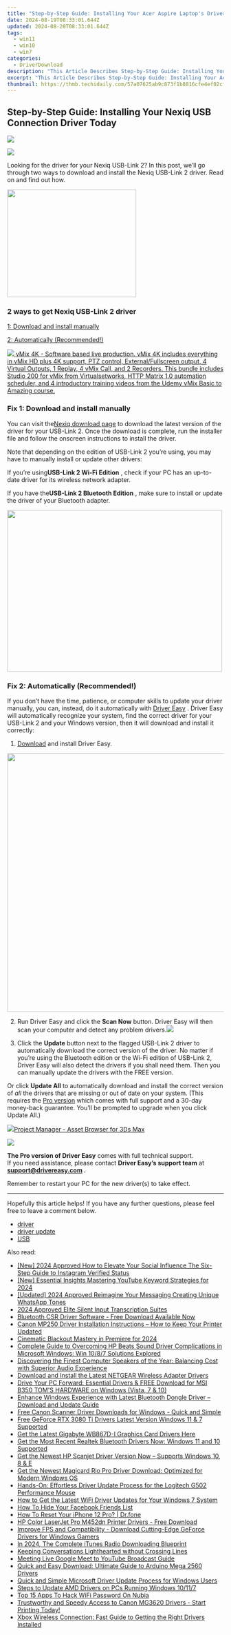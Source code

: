 ```yaml
---
title: "Step-by-Step Guide: Installing Your Acer Aspire Laptop's Drivers on a Windows System"
date: 2024-08-19T08:33:01.644Z
updated: 2024-08-20T08:33:01.644Z
tags:
  - win11
  - win10
  - win7
categories:
  - DriverDownload
description: "This Article Describes Step-by-Step Guide: Installing Your Acer Aspire Laptop's Drivers on a Windows System"
excerpt: "This Article Describes Step-by-Step Guide: Installing Your Acer Aspire Laptop's Drivers on a Windows System"
thumbnail: https://thmb.techidaily.com/57a07625ab9c873f1b8816cfe4ef02cf1a6f9bda4b7acdd0899c793b0d810b70.jpg
---
```


## Step-by-Step Guide: Installing Your Nexiq USB Connection Driver Today

<!-- affiliate ads begin -->
<a href="https://shop.incomedia.eu/order/checkout.php?PRODS=39655089&QTY=1&AFFILIATE=108875&CART=1"><img src="https://incomedia.eu/files/images/affiliates/wa/01_WA_728x90.jpg" border="0"></a>
<!-- affiliate ads end -->
![](https://images.drivereasy.com/wp-content/uploads/2021/05/124034_001.jpg)

 Looking for the driver for your Nexiq USB-Link 2? In this post, we’ll go through two ways to download and install the Nexiq USB-Link 2 driver. Read on and find out how.

<!-- affiliate ads begin -->
<a href="https://caperobbin.sjv.io/c/5597632/2006123/18460" target="_top" id="2006123"><img src="//a.impactradius-go.com/display-ad/18460-2006123" border="0" alt="" width="300" height="250"/></a><img height="0" width="0" src="https://imp.pxf.io/i/5597632/2006123/18460" style="position:absolute;visibility:hidden;" border="0" />
<!-- affiliate ads end -->
### 2 ways to get Nexiq USB-Link 2 driver

[1: Download and install manually](https://tools.techidaily.com/drivereasy/download/)

[2: Automatically (Recommended!)](https://www.drivereasy.com/knowledge/nexiq-usb-link-2-driver-download/#fix2)

<!-- affiliate ads begin -->
<a href="https://secure.2checkout.com/order/checkout.php?PRODS=30901369&QTY=1&AFFILIATE=108875&CART=1"> <img src="https://secure.avangate.com/images/merchant/ce9a6fb2becc2d235e62b125e9260102/products/1_copy_vMixCallScreenshot1-large.jpg" border="0"> vMix 4K - Software based live production. vMix 4K includes everything in vMix HD plus 4K support, PTZ control, External/Fullscreen output, 4 Virtual Outputs, 1 Replay, 4 vMix Call, and 2 Recorders. 
This bundle includes Studio 200 for vMix from Virtualsetworks, HTTP Matrix 1.0 automation scheduler, and 4 introductory training videos from the Udemy vMix Basic to Amazing course. </a>
<!-- affiliate ads end -->
### Fix 1: Download and install manually

 You can visit the[Nexiq download page](https://www.nexiq.com/Document/Detail/232) to download the latest version of the driver for your USB-Link 2\. Once the download is complete, run the installer file and follow the onscreen instructions to install the driver.

 Note that depending on the edition of USB-Link 2 you’re using, you may have to manually install or update other drivers:

 If you’re using**USB-Link 2 Wi-Fi Edition** , check if your PC has an up-to-date driver for its wireless network adapter.

 If you have the**USB-Link 2 Bluetooth Edition** , make sure to install or update the driver of your Bluetooth adapter.

<!-- affiliate ads begin -->
<a href="https://electronicx.pxf.io/c/5597632/1872456/14483" target="_top" id="1872456"><img src="//a.impactradius-go.com/display-ad/14483-1872456" border="0" alt="" width="500" height="375"/></a><img height="0" width="0" src="https://imp.pxf.io/i/5597632/1872456/14483" style="position:absolute;visibility:hidden;" border="0" />
<!-- affiliate ads end -->
### Fix 2: Automatically (Recommended!)

 If you don’t have the time, patience, or computer skills to update your driver manually, you can, instead, do it automatically with [Driver Easy](https://tools.techidaily.com/drivereasy/download/) . Driver Easy will automatically recognize your system, find the correct driver for your USB-Link 2 and your Windows version, then it will download and install it correctly:

 1) [Download](https://tools.techidaily.com/drivereasy/download/) and install Driver Easy.

<!-- affiliate ads begin -->
<a href="https://appsumo.8odi.net/c/5597632/2082529/7443" target="_top" id="2082529"><img src="//a.impactradius-go.com/display-ad/7443-2082529" border="0" alt="" width="1200" height="600"/></a><img height="0" width="0" src="https://appsumo.8odi.net/i/5597632/2082529/7443" style="position:absolute;visibility:hidden;" border="0" />
<!-- affiliate ads end -->
 2) Run Driver Easy and click the **Scan Now** button. Driver Easy will then scan your computer and detect any problem drivers.![](https://images.drivereasy.com/wp-content/uploads/2021/04/1-5.jpg)

 3) Click the **Update**  button next to the flagged USB-Link 2 driver to automatically download the correct version of the driver. No matter if you’re using the Bluetooth edition or the Wi-Fi edition of USB-Link 2, Driver Easy will also detect the drivers if you shall need them. Then you can manually update the drivers with the FREE version.

 Or click **Update All** to automatically download and install the correct version of _all_ the drivers that are missing or out of date on your system. (This requires the [Pro version](https://tools.techidaily.com/drivereasy/download/) which comes with full support and a 30-day money-back guarantee. You’ll be prompted to upgrade when you click Update All.)  
<!-- affiliate ads begin -->
<a href="https://secure.2checkout.com/order/checkout.php?PRODS=4709458&QTY=1&AFFILIATE=108875&CART=1"><img src="https://3d-kstudio.com/wp-content/uploads/2019/10/Project-Manager-version-3-1600x900-768x419.jpg" border="0">Project Manager - Asset Browser for 3Ds Max</a>
<!-- affiliate ads end -->
![](https://images.drivereasy.com/wp-content/uploads/2021/05/2021-05-14_15-11-09.jpg)

**The Pro version of Driver Easy** comes with full technical support.  
 If you need assistance, please contact **Driver Easy’s support team** at **[support@drivereasy.com](https://tools.techidaily.com/drivereasy/download/) .**

Remember to restart your PC for the new driver(s) to take effect.

---

 Hopefully this article helps! If you have any further questions, please feel free to leave a comment below.

* [driver](https://tools.techidaily.com/drivereasy/download/)
* [driver update](https://tools.techidaily.com/drivereasy/download/)
* [USB](https://tools.techidaily.com/drivereasy/download/)

<ins class="adsbygoogle"
     style="display:block"
     data-ad-format="autorelaxed"
     data-ad-client="ca-pub-7571918770474297"
     data-ad-slot="1223367746"></ins>



<ins class="adsbygoogle"
     style="display:block"
     data-ad-client="ca-pub-7571918770474297"
     data-ad-slot="8358498916"
     data-ad-format="auto"
     data-full-width-responsive="true"></ins>

<span class="atpl-alsoreadstyle">Also read:</span>
<div><ul>
<li><a href="https://instagram-video-files.techidaily.com/new-2024-approved-how-to-elevate-your-social-influence-the-six-step-guide-to-instagram-verified-status/"><u>[New] 2024 Approved  How to Elevate Your Social Influence  The Six-Step Guide to Instagram Verified Status</u></a></li>
<li><a href="https://facebook-video-share.techidaily.com/new-essential-insights-mastering-youtube-keyword-strategies-for-2024/"><u>[New] Essential Insights  Mastering YouTube Keyword Strategies for 2024</u></a></li>
<li><a href="https://fox-cloud.techidaily.com/updated-2024-approved-reimagine-your-messaging-creating-unique-whatsapp-tones/"><u>[Updated] 2024 Approved  Reimagine Your Messaging  Creating Unique WhatsApp Tones</u></a></li>
<li><a href="https://fox-http.techidaily.com/2024-approved-elite-silent-input-transcription-suites/"><u>2024 Approved  Elite Silent Input Transcription Suites</u></a></li>
<li><a href="https://win-dash.techidaily.com/bluetooth-csr-driver-software-free-download-available-now/"><u>Bluetooth CSR Driver Software - Free Download Available Now</u></a></li>
<li><a href="https://win-dash.techidaily.com/canon-mp250-driver-installation-instructions-how-to-keep-your-printer-updated/"><u>Canon MP250 Driver Installation Instructions – How to Keep Your Printer Updated</u></a></li>
<li><a href="https://extra-information.techidaily.com/cinematic-blackout-mastery-in-premiere-for-2024/"><u>Cinematic Blackout Mastery in Premiere for 2024</u></a></li>
<li><a href="https://win-dash.techidaily.com/complete-guide-to-overcoming-hp-beats-sound-driver-complications-in-microsoft-windows-win-1087-solutions-explored/"><u>Complete Guide to Overcoming HP Beats Sound Driver Complications in Microsoft Windows: Win 10/8/7 Solutions Explored</u></a></li>
<li><a href="https://hardware-tips.techidaily.com/discovering-the-finest-computer-speakers-of-the-year-balancing-cost-with-superior-audio-experience/"><u>Discovering the Finest Computer Speakers of the Year: Balancing Cost with Superior Audio Experience</u></a></li>
<li><a href="https://win-dash.techidaily.com/download-and-install-the-latest-netgear-wireless-adapter-drivers/"><u>Download and Install the Latest NETGEAR Wireless Adapter Drivers</u></a></li>
<li><a href="https://win-dash.techidaily.com/drive-your-pc-forward-essential-drivers-and-free-download-for-msi-b350-toms-hardware-on-windows-vista-7-and-10/"><u>Drive Your PC Forward: Essential Drivers & FREE Download for MSI B350 TOM'S HARDWARE on Windows (Vista, 7 & 10)</u></a></li>
<li><a href="https://win-dash.techidaily.com/enhance-windows-experience-with-latest-bluetooth-dongle-driver-download-and-update-guide/"><u>Enhance Windows Experience with Latest Bluetooth Dongle Driver – Download and Update Guide</u></a></li>
<li><a href="https://win-dash.techidaily.com/free-canon-scanner-driver-downloads-for-windows-quick-and-simple/"><u>Free Canon Scanner Driver Downloads for Windows - Quick and Simple</u></a></li>
<li><a href="https://win-dash.techidaily.com/free-geforce-rtx-3080-ti-drivers-latest-version-windows-11-and-7-supported/"><u>Free GeForce RTX 3080 Ti Drivers Latest Version Windows 11 & 7 Supported</u></a></li>
<li><a href="https://win-dash.techidaily.com/get-the-latest-gigabyte-wb867d-i-graphics-card-drivers-here/"><u>Get the Latest Gigabyte WB867D-I Graphics Card Drivers Here</u></a></li>
<li><a href="https://win-dash.techidaily.com/get-the-most-recent-realtek-bluetooth-drivers-now-windows-11-and-10-supported/"><u>Get the Most Recent Realtek Bluetooth Drivers Now: Windows 11 and 10 Supported</u></a></li>
<li><a href="https://win-dash.techidaily.com/get-the-newest-hp-scanjet-driver-version-now-supports-windows-10-8-and-e/"><u>Get the Newest HP Scanjet Driver Version Now – Supports Windows 10, 8 & E</u></a></li>
<li><a href="https://win-dash.techidaily.com/get-the-newest-magicard-rio-pro-driver-download-optimized-for-modern-windows-os/"><u>Get the Newest Magicard Rio Pro Driver Download: Optimized for Modern Windows OS</u></a></li>
<li><a href="https://win-dash.techidaily.com/hands-on-effortless-driver-update-process-for-the-logitech-g502-performance-mouse/"><u>Hands-On: Effortless Driver Update Process for the Logitech G502 Performance Mouse</u></a></li>
<li><a href="https://win-dash.techidaily.com/how-to-get-the-latest-wifi-driver-updates-for-your-windows-7-system/"><u>How to Get the Latest WiFi Driver Updates for Your Windows 7 System</u></a></li>
<li><a href="https://facebook.techidaily.com/how-to-hide-your-facebook-friends-list/"><u>How To Hide Your Facebook Friends List</u></a></li>
<li><a href="https://blog-min.techidaily.com/how-to-reset-your-iphone-12-pro-drfone-by-drfone-ios-system-repair-ios-system-repair/"><u>How To Reset Your iPhone 12 Pro? | Dr.fone</u></a></li>
<li><a href="https://win-dash.techidaily.com/hp-color-laserjet-pro-m452dn-printer-drivers-free-download/"><u>HP Color LaserJet Pro M452dn Printer Drivers - Free Download</u></a></li>
<li><a href="https://win-dash.techidaily.com/improve-fps-and-compatibility-download-cutting-edge-geforce-drivers-for-windows-gamers/"><u>Improve FPS and Compatibility - Download Cutting-Edge GeForce Drivers for Windows Gamers</u></a></li>
<li><a href="https://some-tips.techidaily.com/in-2024-the-complete-itunes-radio-downloading-blueprint/"><u>In 2024, The Complete iTunes Radio Downloading Blueprint</u></a></li>
<li><a href="https://facebook.techidaily.com/keeping-conversations-lighthearted-without-crossing-lines/"><u>Keeping Conversations Lighthearted without Crossing Lines</u></a></li>
<li><a href="https://youtube-video-recordings.techidaily.com/meeting-live-google-meet-to-youtube-broadcast-guide/"><u>Meeting Live  Google Meet to YouTube Broadcast Guide</u></a></li>
<li><a href="https://win-dash.techidaily.com/quick-and-easy-download-ultimate-guide-to-arduino-mega-2560-drivers/"><u>Quick and Easy Download: Ultimate Guide to Arduino Mega 2560 Drivers</u></a></li>
<li><a href="https://win-dash.techidaily.com/quick-and-simple-microsoft-driver-update-process-for-windows-users/"><u>Quick and Simple Microsoft Driver Update Process for Windows Users</u></a></li>
<li><a href="https://win-dash.techidaily.com/steps-to-update-amd-drivers-on-pcs-running-windows-10117/"><u>Steps to Update AMD Drivers on PCs Running Windows 10/11/7</u></a></li>
<li><a href="https://easy-unlock-android.techidaily.com/top-15-apps-to-hack-wifi-password-on-nubia-by-drfone-android/"><u>Top 15 Apps To Hack WiFi Password On Nubia</u></a></li>
<li><a href="https://win-dash.techidaily.com/1722963740555-trustworthy-and-speedy-access-to-canon-mg3620-drivers-start-printing-today/"><u>Trustworthy and Speedy Access to Canon MG3620 Drivers - Start Printing Today!</u></a></li>
<li><a href="https://win-dash.techidaily.com/xbox-wireless-connection-fast-guide-to-getting-the-right-drivers-installed/"><u>Xbox Wireless Connection: Fast Guide to Getting the Right Drivers Installed</u></a></li>
</ul></div>
